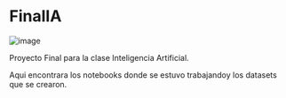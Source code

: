 # FinalIA
![image](https://user-images.githubusercontent.com/33790204/120000911-89060100-bf90-11eb-9d16-8252a819f839.png)

Proyecto Final para la clase Inteligencia Artificial.

Aqui encontrara los notebooks donde se estuvo trabajandoy los datasets que se crearon. 
